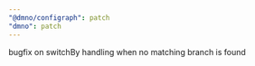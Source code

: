 ```yaml
---
"@dmno/configraph": patch
"dmno": patch
---
```


bugfix on switchBy handling when no matching branch is found
